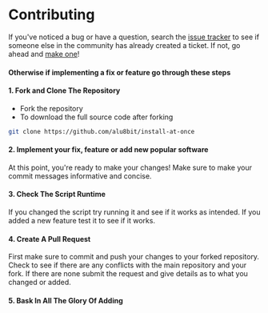 # Contributing

If you've noticed a bug or have a question, 
search the <a href="https://github.com/alu8bit/install-at-once/issues">issue tracker</a> 
to see if someone else in the community has already created a ticket. 
If not, go ahead and <a href="https://github.com/alu8bit/install-at-once/issues/new">make one</a>!

#### Otherwise if implementing a fix or feature go through these steps
#### 1. Fork and Clone The Repository
* Fork the repository
* To download the full source code after forking
```bash
git clone https://github.com/alu8bit/install-at-once
```

#### 2. Implement your fix, feature or add new popular software

At this point, you're ready to make your changes!
Make sure to make your commit messages informative and concise.

#### 3. Check The Script Runtime

If you changed the script try running it and see if it works as intended.
If you added a new feature test it to see if it works.

#### 4. Create A Pull Request

First make sure to commit and push your changes to your forked repository.
Check to see if there are any conflicts with the main repository and your fork.
If there are none submit the request and give details as to what you changed or added.

#### 5. Bask In All The Glory Of Adding

